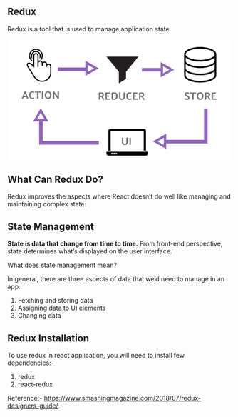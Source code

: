 ## Redux
Redux is a tool that is used to manage application state.

![](images/1.png)

## What Can Redux Do?

Redux improves the aspects where React doesn’t do well like managing and maintaining complex state.

## State Management

**State is data that change from time to time.** From front-end perspective, state determines what’s displayed on the user interface.

What does state management mean? 

In general, there are three aspects of data that we’d need to manage in an app:

1. Fetching and storing data
2. Assigning data to UI elements
3. Changing data

## Redux Installation

To use redux in react application, you will need to install few dependencies:-

1. redux
2. react-redux



Reference:-
https://www.smashingmagazine.com/2018/07/redux-designers-guide/

